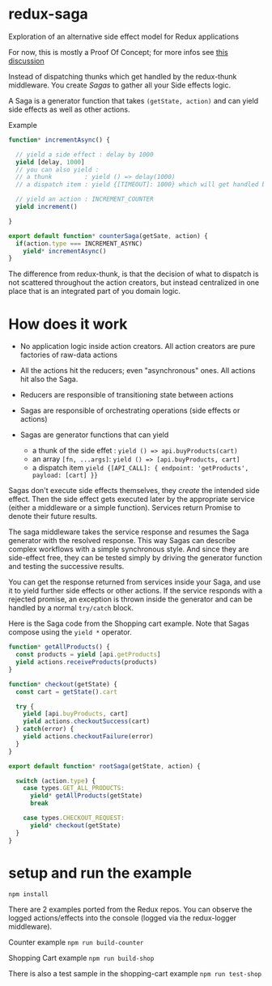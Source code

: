 # redux-saga
Exploration of an alternative side effect model for Redux applications

For now, this is mostly a Proof Of Concept; for more infos see [this discussion](https://github.com/paldepind/functional-frontend-architecture/issues/20#issuecomment-160344891)


Instead of dispatching thunks which get handled by the redux-thunk middleware. You create *Sagas* to gather all your
Side effects logic.

A Saga is a generator function that takes `(getState, action)` and can yield side effects as well as
other actions.

Example

```javascript
function* incrementAsync() {

  // yield a side effect : delay by 1000
  yield [delay, 1000] 
  // you can also yield :
  // a thunk         : yield () => delay(1000)
  // a dispatch item : yield {[TIMEOUT]: 1000} which will get handled by a dedicated middleware

  // yield an action : INCREMENT_COUNTER
  yield increment()

}

export default function* counterSaga(getSate, action) {
  if(action.type === INCREMENT_ASYNC)
    yield* incrementAsync()
}
```

The difference from redux-thunk, is that the decision of what to dispatch is not scattered throughout
the action creators, but instead centralized in one place that is an integrated part of you domain logic.


# How does it work

- No application logic inside action creators. All action creators are pure factories of raw-data actions

- All the actions hit the reducers; even "asynchronous" ones. All actions hit also the Saga.

- Reducers are responsible of transitioning state between actions

- Sagas are responsible of orchestrating operations (side effects or actions)

- Sagas are generator functions that can yield
  - a thunk of the side effet : `yield () => api.buyProducts(cart)`
  - an array `[fn, ...args]`: `yield () => [api.buyProducts, cart]`
  - a dispatch item `yield {[API_CALL]: { endpoint: 'getProducts', payload: [cart] }}`

Sagas don't execute side effects themselves, they *create* the intended side effect.
Then the side effect gets executed later by the appropriate service (either a middleware or a simple function).
Services return Promise to denote their future results.

The saga middleware takes the service response and resumes the Saga generator with the resolved response. This way
Sagas can describe complex workflows with a simple synchronous style. And since they are side-effect free, they can
be tested simply by driving the generator function and testing the successive results.

You can get the response returned from services inside your Saga, and use it
to yield further side effects or other actions. If the service responds with a rejected
promise, an exception is thrown inside the generator and can be handled by a normal
`try/catch` block.

Here is the Saga code from the Shopping cart example. Note that Sagas compose using the `yield *` operator.

```javascript
function* getAllProducts() {
  const products = yield [api.getProducts]
  yield actions.receiveProducts(products)
}

function* checkout(getState) {
  const cart = getState().cart

  try {
    yield [api.buyProducts, cart]
    yield actions.checkoutSuccess(cart)
  } catch(error) {
    yield actions.checkoutFailure(error)
  }
}

export default function* rootSaga(getState, action) {

  switch (action.type) {
    case types.GET_ALL_PRODUCTS:
      yield* getAllProducts(getState)
      break

    case types.CHECKOUT_REQUEST:
      yield* checkout(getState)
  }
}
```

# setup and run the example

`npm install`

There are 2 examples ported from the Redux repos. You can observe the logged actions/effects
into the console (logged via the redux-logger middleware).

Counter example
`npm run build-counter`

Shopping Cart example
`npm run build-shop`

There is also a test sample in the shopping-cart example
`npm run test-shop`
